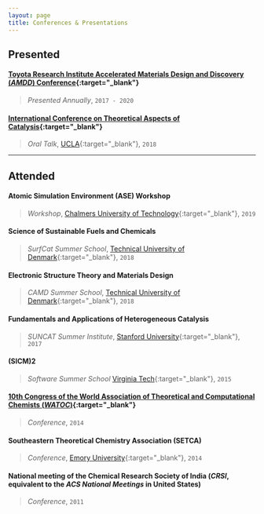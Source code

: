 ```yaml
---
layout: page
title: Conferences & Presentations
---
```


## **Presented**
#### [Toyota Research Institute Accelerated Materials Design and Discovery (*AMDD*) Conference](https://www.tri.global/accelerated-materials-design-and-discovery/){:target="_blank"}
>
> *Presented Annually*, `2017 - 2020`

#### [International Conference on Theoretical Aspects of Catalysis](http://www.chem.ucla.edu/~ana/ICTAC2018.html){:target="_blank"}
>
> *Oral Talk*, [UCLA](https://www.ucla.edu/){:target="_blank"}, `2018`

---
## **Attended**
#### Atomic Simulation Environment (ASE) Workshop
>
> *Workshop*, [Chalmers University of Technology](https://www.chalmers.se/en/Pages/default.aspx){:target="_blank"}, `2019`

#### Science of Sustainable Fuels and Chemicals
>
> *SurfCat Summer School*, [Technical University of Denmark](https://www.dtu.dk/english){:target="_blank"}, `2018`

#### Electronic Structure Theory and Materials Design
>
> *CAMD Summer School*, [Technical University of Denmark](https://www.dtu.dk/english){:target="_blank"}, `2018`

#### Fundamentals and Applications of Heterogeneous Catalysis
>
> *SUNCAT Summer Institute*, [Stanford University](https://www.stanford.edu/){:target="_blank"}, `2017`

#### (SICM)2
>
> *Software Summer School* [Virginia Tech](https://vt.edu/){:target="_blank"}, `2015`

#### [10th Congress of the World Association of Theoretical and Computational Chemists (*WATOC*)](https://watoc.net/pdf/WATOC_PGM1.pdf){:target="_blank"}
>
> *Conference*, `2014`

#### Southeastern Theoretical Chemistry Association (SETCA)
>
> *Conference*, [Emory University](https://www.emory.edu/home/index.html){:target="_blank"}, `2014`

#### National meeting of the Chemical Research Society of India (*CRSI*, equivalent to the *ACS National Meetings* in United States)
>
> *Conference*, `2011`
